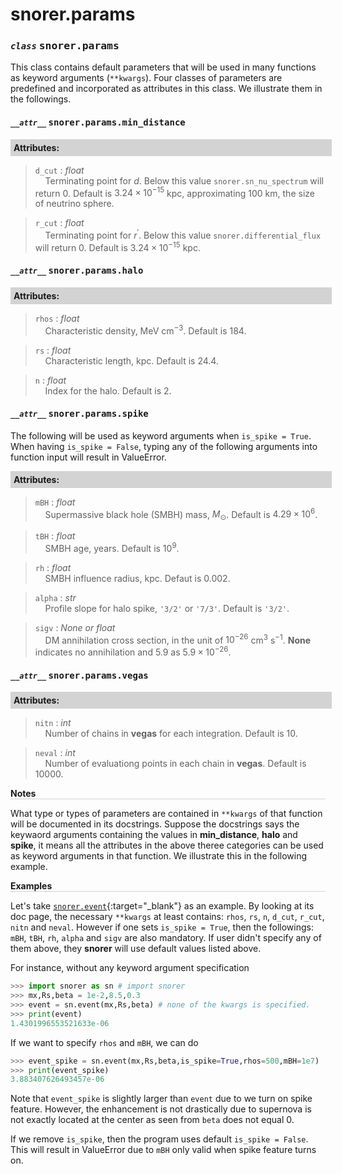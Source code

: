 <script>
window.MathJax = {
  tex: {
    tags: "ams"  // Auto-numbering, AMS based
  }
};
</script>
<style>
.mono {
    font-family: monospace;
}
</style>


# snorer.params


### *`class`* <span class="mono">snorer.params</span>

This class contains default parameters that will be used in many functions as keyword arguments (`**kwargs`).
Four classes of parameters are predefined and incorporated as attributes in this class. We illustrate them in the followings.



#### *`__attr__`* <span class="mono">snorer.params.min_distance</span>
**<div style="background-color: lightgrey; padding: 5px; width: 100%;">Attributes:</div>**

> `d_cut` : *float* <br>&nbsp;&nbsp;&nbsp;&nbsp;Terminating point for $d$. Below this value `snorer.sn_nu_spectrum` will return 0. Default is $3.24\times 10^{-15}$ kpc, approximating 100 km, the size of neutrino sphere. 

> `r_cut` : *float* <br>&nbsp;&nbsp;&nbsp;&nbsp;Terminating point for $r^\prime$. Below this value `snorer.differential_flux` will return 0. Default is $3.24\times 10^{-15}$ kpc. 


#### *`__attr__`* <span class="mono">snorer.params.halo</span>
**<div style="background-color: lightgrey; padding: 5px; width: 100%;">Attributes:</div>**

> `rhos` : *float* <br>&nbsp;&nbsp;&nbsp;&nbsp;Characteristic density, MeV cm<sup>−3</sup>. Default is 184.

> `rs` : *float* <br>&nbsp;&nbsp;&nbsp;&nbsp;Characteristic length, kpc. Default is 24.4.

> `n` : *float* <br>&nbsp;&nbsp;&nbsp;&nbsp;Index for the halo. Default is 2.
 
#### *`__attr__`* <span class="mono">snorer.params.spike</span>
The following will be used as keyword arguments when `is_spike = True`. When having `is_spike = False`, typing any of the following arguments into function input will result in ValueError.

**<div style="background-color: lightgrey; padding: 5px; width: 100%;">Attributes:</div>**

> `mBH` : *float* <br>&nbsp;&nbsp;&nbsp;&nbsp;Supermassive black hole (SMBH) mass, $M_\odot$. Default is $4.29\times 10^6$.

> `tBH` : *float* <br>&nbsp;&nbsp;&nbsp;&nbsp;SMBH age, years. Default is $10^9$.

> `rh` : *float* <br>&nbsp;&nbsp;&nbsp;&nbsp;SMBH influence radius, kpc. Defaut is 0.002.

> `alpha` : *str* <br>&nbsp;&nbsp;&nbsp;&nbsp;Profile slope for halo spike, `'3/2'` or `'7/3'`. Default is `'3/2'`.

> `sigv` : *None or float* <br>&nbsp;&nbsp;&nbsp;&nbsp;DM annihilation cross section, in the unit of $10^{-26}$ cm<sup>3</sup> s<sup>−1</sup>. **None** indicates no annihilation and 5.9 as $5.9\times 10^{-26}$.

#### *`__attr__`* <span class="mono">snorer.params.vegas</span>
**<div style="background-color: lightgrey; padding: 5px; width: 100%;">Attributes:</div>**

> `nitn` : *int* <br>&nbsp;&nbsp;&nbsp;&nbsp;Number of chains in **vegas** for each integration. Default is 10.

> `neval` : *int* <br>&nbsp;&nbsp;&nbsp;&nbsp;Number of evaluationg points in each chain in **vegas**. Default is 10000.


**<div style="border-bottom: 1px solid lightgray; width: 100%;">Notes</div>**

What type or types of parameters are contained in `**kwargs`
of that function will be documented in its docstrings.
Suppose the docstrings says the keywaord arguments containing the values in **min_distance**, **halo** and **spike**, it means all the attributes in the above theree categories can be used as keyword arguments in that function.
We illustrate this in the following example.


**<div style="border-bottom: 1px solid lightgray; width: 100%;">Examples</div>**


Let's take [`snorer.event`](#../main/flux.md){:target="_blank"} as an example. By looking at its doc page, the necessary `**kwargs` at least contains: `rhos`, `rs`, `n`, `d_cut`, `r_cut`, `nitn` and `neval`. However if one sets `is_spike = True`, then the followings: `mBH`, `tBH`, `rh`, `alpha` and `sigv` are also mandatory. If user didn't specify any of them above, they **snorer** will use default values listed above.

For instance, without any keyword argument specification

```python
>>> import snorer as sn # import snorer
>>> mx,Rs,beta = 1e-2,8.5,0.3
>>> event = sn.event(mx,Rs,beta) # none of the kwargs is specified.
>>> print(event)
1.4301996553521633e-06
```

If we want to specify `rhos` and `mBH`, we can do
```python
>>> event_spike = sn.event(mx,Rs,beta,is_spike=True,rhos=500,mBH=1e7) 
>>> print(event_spike)
3.883407626493457e-06
```

Note that `event_spike` is slightly larger than `event` due to we turn on spike feature. However, the enhancement is not drastically due to supernova is not exactly located at the center as seen from `beta` does not equal 0. 

If we remove `is_spike`, then the program uses default `is_spike = False`.
This will result in ValueError due to `mBH` only valid when spike feature turns on.